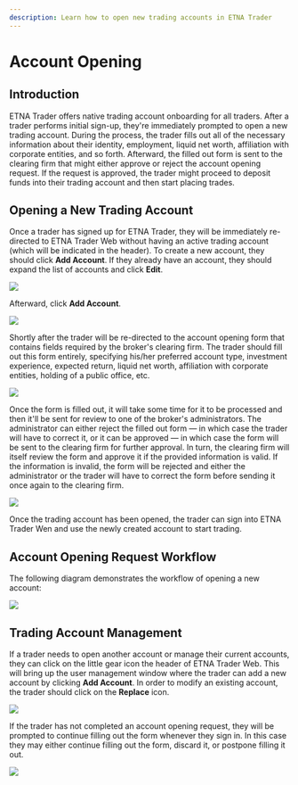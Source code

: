 ```yaml
---
description: Learn how to open new trading accounts in ETNA Trader
---
```


# Account Opening

## Introduction

ETNA Trader offers native trading account onboarding for all traders. After a trader performs initial sign-up, they're immediately prompted to open a new trading account. During the process, the trader fills out all of the necessary information about their identity, employment, liquid net worth, affiliation with corporate entities, and so forth. Afterward, the filled out form is sent to the clearing firm that might either approve or reject the account opening request. If the request is approved, the trader might proceed to deposit funds into their trading account and then start placing trades.

## Opening a New Trading Account

Once a trader has signed up for ETNA Trader, they will be immediately re-directed to ETNA Trader Web without having an active trading account \(which will be indicated in the header\). To create a new account, they should click **Add Account**. If they already have an account, they should expand the list of accounts and click **Edit**.

![](../../../../.gitbook/assets/screenshot-2020-03-04-at-15.43.21.png)

Afterward, click **Add Account**.

![](../../../../.gitbook/assets/screenshot-2020-03-04-at-15.46.16.png)

Shortly after the trader will be re-directed to the account opening form that contains fields required by the broker's clearing firm. The trader should fill out this form entirely, specifying his/her preferred account type, investment experience, expected return, liquid net worth, affiliation with corporate entities, holding of a public office, etc.

![](../../../../.gitbook/assets/screenshot-2019-10-16-at-20.07.04.png)

Once the form is filled out, it will take some time for it to be processed and then it'll be sent for review to one of the broker's administrators. The administrator can either reject the filled out form — in which case the trader will have to correct it, or it can be approved — in which case the form will be sent to the clearing firm for further approval. In turn, the clearing firm will itself review the form and approve it if the provided information is valid. If the information is invalid, the form will be rejected and either the administrator or the trader will have to correct the form before sending it once again to the clearing firm.

![](../../../../.gitbook/assets/screenshot-2019-10-17-at-16.05.20.png)

Once the trading account has been opened, the trader can sign into ETNA Trader Wen and use the newly created account to start trading.

## Account Opening Request Workflow

The following diagram demonstrates the workflow of opening a new account:

![](../../../../.gitbook/assets/screenshot-2019-10-17-at-17.27.01.png)

## Trading Account Management

If a trader needs to open another account or manage their current accounts, they can click on the little gear icon the header of ETNA Trader Web. This will bring up the user management window where the trader can add a new account by clicking **Add Account**. In order to modify an existing account, the trader should click on the **Replace** icon.

![](../../../../.gitbook/assets/screenshot-2020-03-04-at-15.58.04.png)

If the trader has not completed an account opening request, they will be prompted to continue filling out the form whenever they sign in. In this case they may either continue filling out the form, discard it, or postpone filling it out.

![](../../../../.gitbook/assets/screenshot-2020-03-04-at-16.48.32.png)

